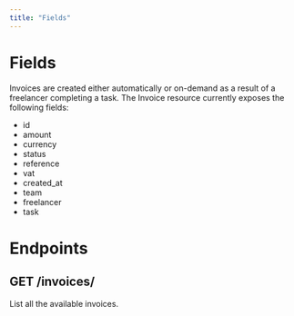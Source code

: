 ```yaml
---
title: "Fields"
---
```


# Fields

Invoices are created either automatically or on-demand as a result of a freelancer completing a task. The Invoice resource currently exposes the following fields:
- id
- amount
- currency
- status
- reference
- vat
- created_at
- team
- freelancer
- task

# Endpoints

## GET /invoices/

List all the available invoices.

